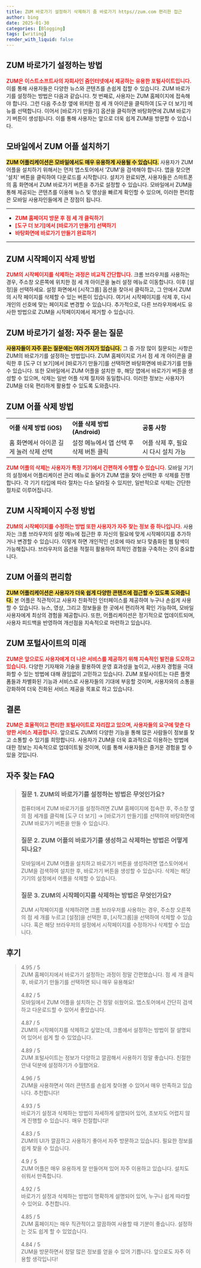 ```yaml
---
title: ZUM 바로가기 설정하기 삭제하기 줌 바로가기 https//zum.com 편리한 접근
author: bing
date: 2025-01-30
categories: [Blogging]
tags: [writing]
render_with_liquid: false
---
```



<h2 id='ZUM_바로가기_설정'>ZUM 바로가기 설정하는 방법</h2>

<p><b><span style="color: #ee2323;">ZUM은 이스트소프트사의 자회사인 줌인터넷에서 제공하는 유용한 포털사이트입니다.</span></b> 이를 통해 사용자들은 다양한 뉴스와 콘텐츠를 손쉽게 접할 수 있습니다. ZUM 바로가기를 설정하는 방법은 다음과 같습니다. 첫 번째로, 사용자는 ZUM 홈페이지에 접속해야 합니다. 그런 다음 주소창 옆에 위치한 점 세 개 아이콘을 클릭하여 [도구 더 보기] 메뉴를 선택합니다. 이어서 [바로가기 만들기] 옵션을 클릭하면 바탕화면에 ZUM 바로가기 버튼이 생성됩니다. 이를 통해 사용자는 앞으로 더욱 쉽게 ZUM을 방문할 수 있습니다.</p>

<h2 id='ZUM_모바일_어플_설치'>모바일에서 ZUM 어플 설치하기</h2>

<p><b><span style="background-color: #ffe066;">ZUM 어플리케이션은 모바일에서도 매우 유용하게 사용될 수 있습니다.</span></b> 사용자가 ZUM 어플을 설치하기 위해서는 먼저 앱스토어에서 'ZUM'을 검색해야 합니다. 앱을 찾으면 '설치' 버튼을 클릭하여 다운로드를 시작합니다. 설치가 완료되면, 사용자들은 스마트폰의 홈 화면에서 ZUM 바로가기 버튼을 추가로 설정할 수 있습니다. 모바일에서 ZUM을 통해 제공되는 콘텐츠를 이용해 뉴스 및 영상을 빠르게 확인할 수 있으며, 이러한 편리함은 모바일 사용자인들에게 큰 장점이 됩니다.</p>

<hr />

<ul>
    <li><b><span style="color: #ee2323;">ZUM 홈페이지 방문 후 점 세 개 클릭하기</span></b></li>
    <li><b><span style="color: #ee2323;">[도구 더 보기]에서 [바로가기 만들기] 선택하기</span></b></li>
    <li><b><span style="color: #ee2323;">바탕화면에 바로가기 만들기 완료하기</span></b></li>
</ul>

<hr />

<h2 id='ZUM_시작페이지_삭제'>ZUM 시작페이지 삭제 방법</h2>

<p><b><span style="color: #ee2323;">ZUM의 시작페이지를 삭제하는 과정은 비교적 간단합니다.</span></b> 크롬 브라우저를 사용하는 경우, 주소창 오른쪽에 위치한 점 세 개 아이콘을 눌러 설정 메뉴로 이동합니다. 이후 [설정]을 선택하세요. 설정 화면에서 [시작그룹] 옵션을 찾아서 클릭하고, 그 안에서 ZUM의 시작 페이지를 삭제할 수 있는 버튼이 있습니다. 여기서 시작페이지를 삭제 후, 다시 개인의 선호에 맞는 페이지로 변경할 수 있습니다. 추가적으로, 다른 브라우저에서도 유사한 방법으로 ZUM을 시작페이지에서 제거할 수 있습니다.</p>

<h2 id='자주_묻는_질문'>ZUM 바로가기 설정: 자주 묻는 질문</h2>

<p><b><span style="background-color: #ffe066;">사용자들이 자주 묻는 질문에는 여러 가지가 있습니다.</span></b> 그 중 가장 많이 질문되는 사항은 ZUM의 바로가기를 설정하는 방법입니다. ZUM 홈페이지로 가서 점 세 개 아이콘을 클릭한 후 [도구 더 보기]에서 [바로가기 만들기]를 선택하면 바탕화면에 바로가기를 만들 수 있습니다. 또한 모바일에서 ZUM 어플을 설치한 후, 해당 앱에서 바로가기 버튼을 생성할 수 있으며, 삭제는 일반 어플 삭제 절차와 동일합니다. 이러한 정보는 사용자가 ZUM을 더욱 편리하게 활용할 수 있도록 도와줍니다.</p>

<h2 id='ZUM_어플_삭제'>ZUM 어플 삭제 방법</h2>

<table>
    <tr>
        <td><b>어플 삭제 방법 (iOS)</b></td>
        <td><b>어플 삭제 방법 (Android)</b></td>
        <td><b>공통 사항</b></td>
    </tr>
    <tr>
        <td>홈 화면에서 아이콘 길게 눌러 삭제 선택</td>
        <td>설정 메뉴에서 앱 선택 후 삭제 버튼 클릭</td>
        <td>어플 삭제 후, 필요 시 다시 설치 가능</td>
    </tr>
</table>

<p><b><span style="color: #ee2323;">ZUM 어플의 삭제는 사용자가 특정 기기에서 간편하게 수행할 수 있습니다.</span></b> 모바일 기기의 설정에서 어플리케이션 관리 메뉴로 들어가 ZUM 앱을 찾아 선택한 후 삭제를 진행합니다. 각 기기 타입에 따라 절차는 다소 달라질 수 있지만, 일반적으로 삭제는 간단한 절차로 이루어집니다.</p>

<h2 id='ZUM_시작페이지_수정'>ZUM 시작페이지 수정 방법</h2>

<p><b><span style="color: #ee2323;">ZUM의 시작페이지를 수정하는 방법 또한 사용자가 자주 찾는 정보 중 하나입니다.</span></b> 사용자는 크롬 브라우저의 설정 메뉴에 접근한 후 자신의 필요에 맞게 시작페이지를 추가하거나 변경할 수 있습니다. 이렇게 하면 개인적인 선호에 따라 보다 맞춤화된 웹 탐색이 가능해집니다. 브라우저의 옵션을 적절히 활용하여 최적인 경험을 구축하는 것이 중요합니다.</p>

<h2 id='ZUM_어플의_편리함'>ZUM 어플의 편리함</h2>

<p><b><span style="background-color: #ffe066;">ZUM 어플리케이션은 사용자가 더욱 쉽게 다양한 콘텐츠에 접근할 수 있도록 도와줍니다.</span></b> 본 어플은 직관적이고 사용자 친화적인 인터페이스를 제공하여 누구나 손쉽게 사용할 수 있습니다. 뉴스, 영상, 그리고 정보들을 한 곳에서 편리하게 확인 가능하여, 모바일 사용자에게 최상의 경험을 제공합니다. 또한, 어플리케이션은 정기적으로 업데이트되며, 사용자 피드백을 반영하여 개선점을 지속적으로 마련하고 있습니다.</p>

<h2 id='ZUM_포털사이트의_미래'>ZUM 포털사이트의 미래</h2>

<p><b><span style="color: #ee2323;">ZUM은 앞으로도 사용자에게 더 나은 서비스를 제공하기 위해 지속적인 발전을 도모하고 있습니다.</span></b> 다양한 기자재와 기술을 활용하여 운영 효과성을 높이고, 사용자 경험을 극대화할 수 있는 방법에 대해 끊임없이 고민하고 있습니다. ZUM 포털사이트는 다른 플랫폼들과 차별화된 기능과 서비스로 사용자들의 기대에 부응할 것이며, 사용자와의 소통을 강화하여 더욱 진화된 서비스 제공을 목표로 하고 있습니다.</p>

<h2 id='결론'>결론</h2>

<p><b><span style="color: #ee2323;">ZUM은 효율적이고 편리한 포털사이트로 자리잡고 있으며, 사용자들의 요구에 맞춘 다양한 서비스 제공합니다.</span></b> 앞으로도 ZUM의 다양한 기능을 통해 많은 사람들이 정보를 찾고 소통할 수 있기를 희망합니다. 사용자가 ZUM을 더욱 효과적으로 이용하는 방법에 대한 정보는 지속적으로 업데이트될 것이며, 이를 통해 사용자들은 즐거운 경험을 할 수 있을 것입니다.</p>


<h2 id='자주_찾는_FAQ'>자주 찾는 FAQ</h2>
<div itemscope="" itemtype="https://schema.org/FAQPage"> 
<blockquote> 
<div itemscope="" itemprop="mainEntity" itemtype="https://schema.org/Question"> 
<h3 itemprop="name">질문 1. ZUM의 바로가기를 설정하는 방법은 무엇인가요?</h3> 
<div itemscope="" itemprop="acceptedAnswer" itemtype="https://schema.org/Answer"> 
<span itemprop="text"> 
<p>컴퓨터에서 ZUM 바로가기를 설정하려면 ZUM 홈페이지에 접속한 후, 주소창 옆의 점 세개를 클릭해 [도구 더 보기] → [바로가기 만들기]를 선택하여 바탕화면에 ZUM 바로가기 버튼을 만들 수 있습니다.</p> 
</span> 
</div> 
</div> 
<div itemscope="" itemprop="mainEntity" itemtype="https://schema.org/Question"> 
<h3 itemprop="name">질문 2. ZUM 어플의 바로가기를 생성하고 삭제하는 방법은 어떻게 되나요?</h3> 
<div itemscope="" itemprop="acceptedAnswer" itemtype="https://schema.org/Answer"> 
<span itemprop="text"> 
<p>모바일에서 ZUM 어플을 설치하고 바로가기 버튼을 생성하려면 앱스토어에서 ZUM을 검색하여 설치한 후, 바로가기 버튼을 생성할 수 있습니다. 삭제는 해당 기기의 설정에서 어플을 삭제할 수 있습니다.</p> 
</span> 
</div> 
</div> 
<div itemscope="" itemprop="mainEntity" itemtype="https://schema.org/Question"> 
<h3 itemprop="name">질문 3. ZUM의 시작페이지를 삭제하는 방법은 무엇인가요?</h3> 
<div itemscope="" itemprop="acceptedAnswer" itemtype="https://schema.org/Answer"> 
<span itemprop="text"> 
<p>ZUM 시작페이지를 삭제하려면 크롬 브라우저를 사용하는 경우, 주소창 오른쪽의 점 세 개를 누르고 [설정]을 선택한 후, [시작그룹]을 선택하여 삭제할 수 있습니다. 혹은 해당 브라우저의 설정에서 시작페이지를 수정하거나 삭제할 수 있습니다.</p> 
</span> 
</div> 
</div> 
</blockquote> 
</div>
<h2 id='후기'>후기</h2>
<div itemscope itemtype="https://schema.org/Product">
  <blockquote>
  <div itemprop="review" itemscope itemtype="https://schema.org/Review">
      <div itemprop="reviewRating" itemscope itemtype="https://schema.org/Rating"> <span itemprop="ratingValue">4.95</span> / <span itemprop="bestRating">5</span> </div>
      <span itemprop="reviewBody">ZUM 홈페이지에서 바로가기 설정하는 과정이 정말 간편했습니다. 점 세 개 클릭 후, 바로가기 만들기를 선택하면 되니 매우 유용해요!</span>
  </div>
  <br>
  <div itemprop="review" itemscope itemtype="https://schema.org/Review">
      <div itemprop="reviewRating" itemscope itemtype="https://schema.org/Rating"> <span itemprop="ratingValue">4.82</span> / <span itemprop="bestRating">5</span> </div>
      <span itemprop="reviewBody">모바일에서 ZUM 어플을 설치하는 건 정말 쉬웠어요. 앱스토어에서 간단히 검색하고 다운로드할 수 있어서 좋았습니다.</span>
  </div>
  <br>
  <div itemprop="review" itemscope itemtype="https://schema.org/Review">
      <div itemprop="reviewRating" itemscope itemtype="https://schema.org/Rating"> <span itemprop="ratingValue">4.87</span> / <span itemprop="bestRating">5</span> </div>
      <span itemprop="reviewBody">ZUM의 시작페이지를 삭제하고 싶었는데, 크롬에서 설정하는 방법이 잘 설명되어 있어서 쉽게 할 수 있었습니다.</span>
  </div>
  <br>
  <div itemprop="review" itemscope itemtype="https://schema.org/Review">
      <div itemprop="reviewRating" itemscope itemtype="https://schema.org/Rating"> <span itemprop="ratingValue">4.89</span> / <span itemprop="bestRating">5</span> </div>
      <span itemprop="reviewBody">ZUM 포털사이트는 정보가 다양하고 깔끔해서 사용하기 정말 좋습니다. 친절한 안내 덕분에 설정하기가 수월했어요.</span>
  </div>
  <br>
  <div itemprop="review" itemscope itemtype="https://schema.org/Review">
      <div itemprop="reviewRating" itemscope itemtype="https://schema.org/Rating"> <span itemprop="ratingValue">4.96</span> / <span itemprop="bestRating">5</span> </div>
      <span itemprop="reviewBody">ZUM을 사용하면서 여러 콘텐츠를 손쉽게 찾아볼 수 있어서 매우 만족하고 있습니다. 추천합니다!</span>
  </div>
  <br>
  <div itemprop="review" itemscope itemtype="https://schema.org/Review">
      <div itemprop="reviewRating" itemscope itemtype="https://schema.org/Rating"> <span itemprop="ratingValue">4.93</span> / <span itemprop="bestRating">5</span> </div>
      <span itemprop="reviewBody">바로가기 설정과 삭제하는 방법이 자세하게 설명되어 있어, 초보자도 어렵지 않게 진행할 수 있습니다. 매우 친절합니다!</span>
  </div>
  <br>
  <div itemprop="review" itemscope itemtype="https://schema.org/Review">
      <div itemprop="reviewRating" itemscope itemtype="https://schema.org/Rating"> <span itemprop="ratingValue">4.83</span> / <span itemprop="bestRating">5</span> </div>
      <span itemprop="reviewBody">ZUM의 UI가 깔끔하고 사용하기 좋아서 자주 방문하고 있습니다. 필요한 정보를 쉽게 찾을 수 있습니다.</span>
  </div>
  <br>
  <div itemprop="review" itemscope itemtype="https://schema.org/Review">
      <div itemprop="reviewRating" itemscope itemtype="https://schema.org/Rating"> <span itemprop="ratingValue">4.9</span> / <span itemprop="bestRating">5</span> </div>
      <span itemprop="reviewBody">ZUM 어플은 매우 유용하게 잘 만들어져 있어 자주 이용하고 있습니다. 설치도 쉬워서 만족합니다.</span>
  </div>
  <br>
  <div itemprop="review" itemscope itemtype="https://schema.org/Review">
      <div itemprop="reviewRating" itemscope itemtype="https://schema.org/Rating"> <span itemprop="ratingValue">4.92</span> / <span itemprop="bestRating">5</span> </div>
      <span itemprop="reviewBody">바로가기 설정과 삭제하는 방법이 명확하게 설명되어 있어, 누구나 쉽게 따라할 수 있어요. 추천합니다.</span>
  </div>
  <br>
  <div itemprop="review" itemscope itemtype="https://schema.org/Review">
      <div itemprop="reviewRating" itemscope itemtype="https://schema.org/Rating"> <span itemprop="ratingValue">4.85</span> / <span itemprop="bestRating">5</span> </div>
      <span itemprop="reviewBody">ZUM 홈페이지는 매우 직관적이고 깔끔하여 사용할 때 기분이 좋습니다. 설정하는 것도 쉽게 할 수 있었습니다.</span>
  </div>
  <br>
  <div itemprop="review" itemscope itemtype="https://schema.org/Review">
      <div itemprop="reviewRating" itemscope itemtype="https://schema.org/Rating"> <span itemprop="ratingValue">4.84</span> / <span itemprop="bestRating">5</span> </div>
      <span itemprop="reviewBody">ZUM을 방문하면서 정말 많은 정보를 얻을 수 있어 기쁩니다. 앞으로도 자주 이용할 생각입니다!</span>
  </div>
  </blockquote>
</div>
